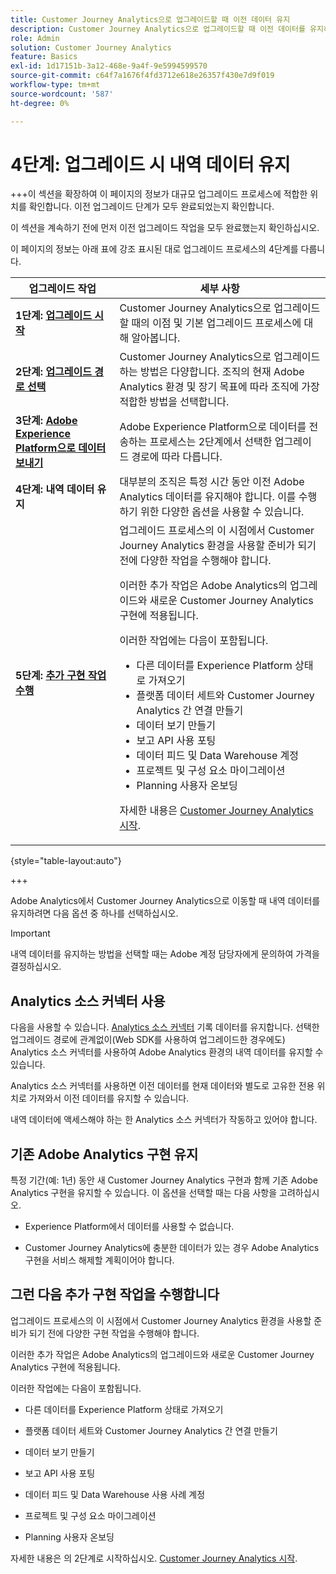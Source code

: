 ```yaml
---
title: Customer Journey Analytics으로 업그레이드할 때 이전 데이터 유지
description: Customer Journey Analytics으로 업그레이드할 때 이전 데이터를 유지하는 방법 알아보기
role: Admin
solution: Customer Journey Analytics
feature: Basics
exl-id: 1d17151b-3a12-468e-9a4f-9e5994599570
source-git-commit: c64f7a1676f4fd3712e618e26357f430e7d9f019
workflow-type: tm+mt
source-wordcount: '587'
ht-degree: 0%

---
```


# 4단계: 업그레이드 시 내역 데이터 유지

+++이 섹션을 확장하여 이 페이지의 정보가 대규모 업그레이드 프로세스에 적합한 위치를 확인합니다. 이전 업그레이드 단계가 모두 완료되었는지 확인합니다.

이 섹션을 계속하기 전에 먼저 이전 업그레이드 작업을 모두 완료했는지 확인하십시오.

이 페이지의 정보는 아래 표에 강조 표시된 대로 업그레이드 프로세스의 4단계를 다룹니다.

| 업그레이드 작업 | 세부 사항 |
|---------|----------|
| **1단계: [업그레이드 시작](/help/getting-started/cja-upgrade/cja-upgrade-getstarted.md)** | Customer Journey Analytics으로 업그레이드할 때의 이점 및 기본 업그레이드 프로세스에 대해 알아봅니다. |
| **2단계: [업그레이드 경로 선택](/help/getting-started/cja-upgrade/cja-upgrade-path.md)** | Customer Journey Analytics으로 업그레이드하는 방법은 다양합니다. 조직의 현재 Adobe Analytics 환경 및 장기 목표에 따라 조직에 가장 적합한 방법을 선택합니다. |
| **3단계: [Adobe Experience Platform으로 데이터 보내기](/help/getting-started/cja-upgrade/cja-upgrade-send-to-platform.md)** | Adobe Experience Platform으로 데이터를 전송하는 프로세스는 2단계에서 선택한 업그레이드 경로에 따라 다릅니다. |
| <span class="preview">**4단계: 내역 데이터 유지**</span> | <span class="preview">대부분의 조직은 특정 시간 동안 이전 Adobe Analytics 데이터를 유지해야 합니다. 이를 수행하기 위한 다양한 옵션을 사용할 수 있습니다.</span> |
| **5단계: [추가 구현 작업 수행](/help/getting-started/cja-getting-started.md)** | 업그레이드 프로세스의 이 시점에서 Customer Journey Analytics 환경을 사용할 준비가 되기 전에 다양한 작업을 수행해야 합니다.<p>이러한 추가 작업은 Adobe Analytics의 업그레이드와 새로운 Customer Journey Analytics 구현에 적용됩니다.</p><p>이러한 작업에는 다음이 포함됩니다.</p><ul><li>다른 데이터를 Experience Platform 상태로 가져오기</li><li>플랫폼 데이터 세트와 Customer Journey Analytics 간 연결 만들기</li><li>데이터 보기 만들기</li><li>보고 API 사용 포팅</li><li>데이터 피드 및 Data Warehouse 계정</li><li>프로젝트 및 구성 요소 마이그레이션</li><li>Planning 사용자 온보딩</li></ul> <p>자세한 내용은 [Customer Journey Analytics 시작](/help/getting-started/cja-getting-started.md). |

{style="table-layout:auto"}

+++

Adobe Analytics에서 Customer Journey Analytics으로 이동할 때 내역 데이터를 유지하려면 다음 옵션 중 하나를 선택하십시오.

>[!IMPORTANT]
>
>내역 데이터를 유지하는 방법을 선택할 때는 Adobe 계정 담당자에게 문의하여 가격을 결정하십시오.

## Analytics 소스 커넥터 사용

다음을 사용할 수 있습니다. [Analytics 소스 커넥터](/help/data-ingestion/analytics.md) 기록 데이터를 유지합니다. 선택한 업그레이드 경로에 관계없이(Web SDK를 사용하여 업그레이드한 경우에도) Analytics 소스 커넥터를 사용하여 Adobe Analytics 환경의 내역 데이터를 유지할 수 있습니다.

Analytics 소스 커넥터를 사용하면 이전 데이터를 현재 데이터와 별도로 고유한 전용 위치로 가져와서 이전 데이터를 유지할 수 있습니다.

내역 데이터에 액세스해야 하는 한 Analytics 소스 커넥터가 작동하고 있어야 합니다.

<!-- Another possibility in the future: Map historical data in a way that allows you to tie it to your new data.  Possible? Explain -->

## 기존 Adobe Analytics 구현 유지

특정 기간(예: 1년) 동안 새 Customer Journey Analytics 구현과 함께 기존 Adobe Analytics 구현을 유지할 수 있습니다. 이 옵션을 선택할 때는 다음 사항을 고려하십시오.

* Experience Platform에서 데이터를 사용할 수 없습니다.

* Customer Journey Analytics에 충분한 데이터가 있는 경우 Adobe Analytics 구현을 서비스 해제할 계획이어야 합니다.

## 그런 다음 추가 구현 작업을 수행합니다

업그레이드 프로세스의 이 시점에서 Customer Journey Analytics 환경을 사용할 준비가 되기 전에 다양한 구현 작업을 수행해야 합니다.

이러한 추가 작업은 Adobe Analytics의 업그레이드와 새로운 Customer Journey Analytics 구현에 적용됩니다.

이러한 작업에는 다음이 포함됩니다.

* 다른 데이터를 Experience Platform 상태로 가져오기

* 플랫폼 데이터 세트와 Customer Journey Analytics 간 연결 만들기

* 데이터 보기 만들기

* 보고 API 사용 포팅

* 데이터 피드 및 Data Warehouse 사용 사례 계정

* 프로젝트 및 구성 요소 마이그레이션

* Planning 사용자 온보딩

자세한 내용은 의 2단계로 시작하십시오. [Customer Journey Analytics 시작](/help/getting-started/cja-getting-started.md).

